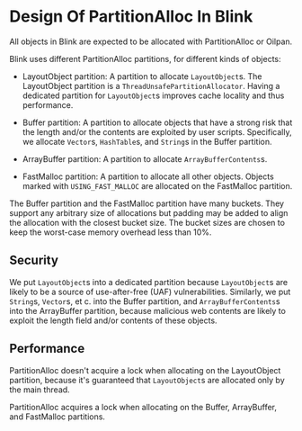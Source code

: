 # Design Of PartitionAlloc In Blink

All objects in Blink are expected to be allocated with PartitionAlloc or Oilpan.

Blink uses different PartitionAlloc partitions, for different kinds of objects:

* LayoutObject partition: A partition to allocate `LayoutObject`s.  The
LayoutObject partition is a `ThreadUnsafePartitionAllocator`. Having a dedicated
partition for `LayoutObject`s improves cache locality and thus performance.

* Buffer partition: A partition to allocate objects that have a strong risk
that the length and/or the contents are exploited by user scripts. Specifically,
we allocate `Vector`s, `HashTable`s, and `String`s in the Buffer partition.

* ArrayBuffer partition: A partition to allocate `ArrayBufferContents`s.

* FastMalloc partition: A partition to allocate all other objects. Objects
marked with `USING_FAST_MALLOC` are allocated on the FastMalloc partition.

The Buffer partition and the FastMalloc partition have many buckets. They
support any arbitrary size of allocations but padding may be added to align the
allocation with the closest bucket size. The bucket sizes are chosen to keep the
worst-case memory overhead less than 10%.

## Security

We put `LayoutObject`s into a dedicated partition because `LayoutObject`s are
likely to be a source of use-after-free (UAF) vulnerabilities. Similarly, we put
`String`s, `Vector`s, et c. into the Buffer partition, and
`ArrayBufferContents`s into the ArrayBuffer partition, because malicious web
contents are likely to exploit the length field and/or contents of these
objects.

## Performance

PartitionAlloc doesn't acquire a lock when allocating on the LayoutObject
partition, because it's guaranteed that `LayoutObject`s are allocated only by
the main thread.

PartitionAlloc acquires a lock when allocating on the Buffer, ArrayBuffer, and
FastMalloc partitions.
